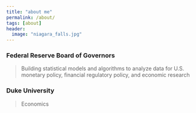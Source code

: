 ```yaml
---
title: "about me"
permalink: /about/
tags: [about]
header:
  image: "niagara_falls.jpg"
---
```


### Federal Reserve Board of Governors
>Building statistical models and algorithms to analyze data for U.S. monetary policy, financial regulatory policy, and economic research



		
### Duke University
> Economics

